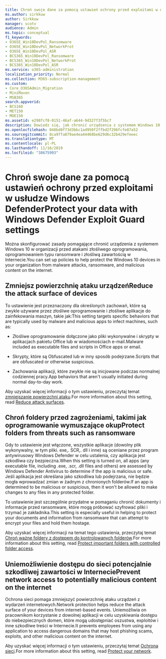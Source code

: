 ```yaml
---
title: Chroń swoje dane za pomocą ustawień ochrony przed exploitami w usłudze Windows Defender
ms.author: sirkkuw
author: Sirkkuw
manager: scotv
audience: Admin
ms.topic: conceptual
f1_keywords:
- O365E_Win10DevPol_Ransomware
- O365E_Win10DevPol_NetworkProt
- O365E_Win10DevPol_ASR
- BCS365_Win10DevPol_Ransomware
- BCS365_Win10DevPol_NetworkProt
- BCS365_Win10DevPol_ASR
ms.service: o365-administration
localization_priority: Normal
ms.collection: M365-subscription-management
ms.custom:
- Core_O365Admin_Migration
- MiniMaven
- MSB365
search.appverid:
- BCS160
- MET150
- MOE150
ms.assetid: e298fcf8-0151-46af-a644-9d327f3f5bc7
description: Dowiedz się, jak chronić urządzenia z systemem Windows 10 w organizacji przed atakami złośliwego oprogramowania, oprogramowaniem typu ransomware i złośliwą zawartością w Internecie.
ms.openlocfilehash: 048bd0f73d3bbc1ad950f2ffbd2f296fcfe87a52
ms.sourcegitcommit: 8ca97fa879ae4ea44468be629d6c32b429efeeec
ms.translationtype: MT
ms.contentlocale: pl-PL
ms.lasthandoff: 11/16/2019
ms.locfileid: "38675993"
---
```

# <a name="protect-your-data-with-windows-defender-exploit-guard-settings"></a><span data-ttu-id="6114b-103">Chroń swoje dane za pomocą ustawień ochrony przed exploitami w usłudze Windows Defender</span><span class="sxs-lookup"><span data-stu-id="6114b-103">Protect your data with Windows Defender Exploit Guard settings</span></span>

<span data-ttu-id="6114b-104">Można skonfigurować zasady pomagające chronić urządzenia z systemem Windows 10 w organizacji przed atakami złośliwego oprogramowania, oprogramowaniem typu ransomware i złośliwą zawartością w Internecie.</span><span class="sxs-lookup"><span data-stu-id="6114b-104">You can set up policies to help protect the Windows 10 devices in your organization from malware attacks, ransomware, and malicious content on the internet.</span></span>
  
## <a name="reduce-the-attack-surface-of-devices"></a><span data-ttu-id="6114b-105">Zmniejsz powierzchnię ataku urządzeń</span><span class="sxs-lookup"><span data-stu-id="6114b-105">Reduce the attack surface of devices</span></span>

<span data-ttu-id="6114b-106">To ustawienie jest przeznaczony dla określonych zachowań, które są zwykle używane przez złośliwe oprogramowanie i złośliwe aplikacje do zainfekowania maszyn, takie jak:</span><span class="sxs-lookup"><span data-stu-id="6114b-106">This setting targets specific behaviors that are typically used by malware and malicious apps to infect machines, such as:</span></span>
  
- <span data-ttu-id="6114b-107">Złośliwe oprogramowanie dołączone jako pliki wykonywalne i skrypty w aplikacjach pakietu Office lub w wiadomościach e-mail.</span><span class="sxs-lookup"><span data-stu-id="6114b-107">Malware included as executable files and scripts in Office apps or email.</span></span>
    
- <span data-ttu-id="6114b-108">Skrypty, które są Obfuscated lub w inny sposób podejrzane.</span><span class="sxs-lookup"><span data-stu-id="6114b-108">Scripts that are obfuscated or otherwise suspicious.</span></span>
    
- <span data-ttu-id="6114b-109">Zachowania aplikacji, które zwykle nie są inicjowane podczas normalnej codziennej pracy.</span><span class="sxs-lookup"><span data-stu-id="6114b-109">App behaviors that aren't usually initiated during normal day-to-day work.</span></span>
    
<span data-ttu-id="6114b-110">Aby uzyskać więcej informacji o tym ustawieniu, przeczytaj temat [zmniejszanie powierzchni ataku](https://docs.microsoft.com/windows/security/threat-protection/microsoft-defender-atp/exploit-protection).</span><span class="sxs-lookup"><span data-stu-id="6114b-110">For more information about this setting, read [Reduce attack surfaces](https://docs.microsoft.com/windows/security/threat-protection/microsoft-defender-atp/exploit-protection).</span></span>
  
## <a name="protect-folders-from-threats-such-as-ransomware"></a><span data-ttu-id="6114b-111">Chroń foldery przed zagrożeniami, takimi jak oprogramowanie wymuszające okup</span><span class="sxs-lookup"><span data-stu-id="6114b-111">Protect folders from threats such as ransomware</span></span>

<span data-ttu-id="6114b-112">Gdy to ustawienie jest włączone, wszystkie aplikacje (dowolny plik wykonywalny, w tym pliki. exe,. SCR,. dll i inne) są oceniane przez program antywirusowy Windows Defender w celu ustalenia, czy aplikacja jest szkodliwa czy bezpieczna.</span><span class="sxs-lookup"><span data-stu-id="6114b-112">When this setting is turned on, all apps (any executable file, including .exe, .scr, .dll files and others) are assessed by Windows Defender Antivirus to determine if the app is malicious or safe.</span></span> <span data-ttu-id="6114b-113">Jeśli aplikacja jest określana jako szkodliwa lub podejrzana, nie będzie mogła wprowadzać zmian w żadnym z chronionych folderów.</span><span class="sxs-lookup"><span data-stu-id="6114b-113">If an app is determined to be malicious or suspicious, then it won't be allowed to make changes to any files in any protected folder.</span></span>
  
<span data-ttu-id="6114b-114">To ustawienie jest szczególnie przydatne w pomaganiu chronić dokumenty i informacje przed ransomware, które mogą próbować szyfrować pliki i trzymać je zakładnika.</span><span class="sxs-lookup"><span data-stu-id="6114b-114">This setting is especially useful in helping to protect your documents and information from ransomware that can attempt to encrypt your files and hold them hostage.</span></span>
  
<span data-ttu-id="6114b-115">Aby uzyskać więcej informacji na temat tego ustawienia, przeczytaj temat [Chroń ważne foldery z dostępem do kontrolowanych folderów](https://docs.microsoft.com/configmgr/protect/deploy-use/create-deploy-exploit-guard-policy#bkmk_CFA).</span><span class="sxs-lookup"><span data-stu-id="6114b-115">For more information about this setting, read [Protect important folders with controlled folder access](https://docs.microsoft.com/configmgr/protect/deploy-use/create-deploy-exploit-guard-policy#bkmk_CFA).</span></span>
  
## <a name="prevent-network-access-to-potentially-malicious-content-on-the-internet"></a><span data-ttu-id="6114b-116">Uniemożliwienie dostępu do sieci potencjalnie szkodliwej zawartości w Internecie</span><span class="sxs-lookup"><span data-stu-id="6114b-116">Prevent network access to potentially malicious content on the internet</span></span>

<span data-ttu-id="6114b-117">Ochrona sieci pomaga zmniejszyć powierzchnię ataku urządzeń z wydarzeń internetowych.</span><span class="sxs-lookup"><span data-stu-id="6114b-117">Network protection helps reduce the attack surface of your devices from internet-based events.</span></span> <span data-ttu-id="6114b-118">Uniemożliwia on pracownikom korzystanie z dowolnej aplikacji w celu uzyskiwania dostępu do niebezpiecznych domen, które mogą udostępniać oszustwa, exploitów i inne szkodliwe treści w Internecie.</span><span class="sxs-lookup"><span data-stu-id="6114b-118">It prevents employees from using any application to access dangerous domains that may host phishing scams, exploits, and other malicious content on the internet.</span></span>
  
<span data-ttu-id="6114b-119">Aby uzyskać więcej informacji o tym ustawieniu, przeczytaj temat [Ochrona sieci](https://docs.microsoft.com/configmgr/protect/deploy-use/create-deploy-exploit-guard-policy#bkmk_Nwp).</span><span class="sxs-lookup"><span data-stu-id="6114b-119">For more information about this setting, read [Protect your network](https://docs.microsoft.com/configmgr/protect/deploy-use/create-deploy-exploit-guard-policy#bkmk_Nwp).</span></span>
  

